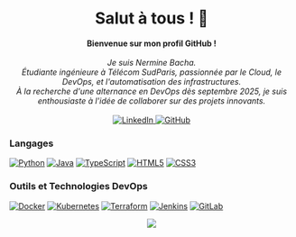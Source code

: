 <h1 align="center">Salut à tous ! 👋</h1>

<p align="center">
    <b>Bienvenue sur mon profil GitHub !</b><br><br>
    <i>
        Je suis Nermine Bacha.<br>
        Étudiante ingénieure à Télécom SudParis, passionnée par le Cloud, le DevOps, et l'automatisation des infrastructures.<br>
        À la recherche d'une alternance en DevOps dès septembre 2025, je suis enthousiaste à l'idée de collaborer sur des projets innovants.<br>
    </i><br>
    <a href="https://www.linkedin.com/in/nermine-bacha-7580711ba/">
        <img src="https://img.shields.io/badge/LinkedIn-blue?style=flat-square&logo=linkedin" alt="LinkedIn">
    </a>
    <a href="https://github.com/bachbouchaa">
        <img src="https://img.shields.io/badge/GitHub-black?style=flat-square&logo=github" alt="GitHub">
    </a>
</p>

### Langages
[![Python](https://img.shields.io/badge/python-black?style=for-the-badge&logo=python)](https://github.com/bachbouchaa)
[![Java](https://img.shields.io/badge/java-black?style=for-the-badge&logo=openjdk)](https://github.com/bachbouchaa)
[![TypeScript](https://img.shields.io/badge/typescript-black?style=for-the-badge&logo=typescript)](https://github.com/bachbouchaa)
[![HTML5](https://img.shields.io/badge/html5-black?style=for-the-badge&logo=html5)](https://github.com/bachbouchaa)
[![CSS3](https://img.shields.io/badge/css3-black?style=for-the-badge&logo=css3)](https://github.com/bachbouchaa)

### Outils et Technologies DevOps
[![Docker](https://img.shields.io/badge/docker-black?style=for-the-badge&logo=docker)](https://github.com/bachbouchaa)
[![Kubernetes](https://img.shields.io/badge/kubernetes-black?style=for-the-badge&logo=kubernetes)](https://github.com/bachbouchaa)
[![Terraform](https://img.shields.io/badge/terraform-black?style=for-the-badge&logo=terraform)](https://github.com/bachbouchaa)
[![Jenkins](https://img.shields.io/badge/jenkins-black?style=for-the-badge&logo=jenkins)](https://github.com/bachbouchaa)
[![GitLab](https://img.shields.io/badge/gitlab-black?style=for-the-badge&logo=gitlab)](https://github.com/bachbouchaa)


<p align="center">
  <a href="https://github.com/bachbouchaa">
    <img src="https://komarev.com/ghpvc/?username=bachbouchaa&color=blue&style=flat)" />
  </a>
</p>
